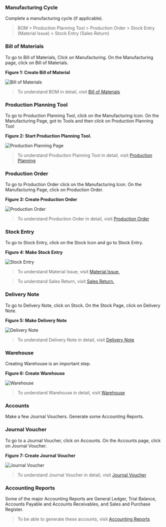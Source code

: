 ### Manufacturing Cycle

Complete a manufacturing cycle (if applicable).

> BOM > Production Planning Tool > Production Order > Stock Entry (Material
Issue) > Stock Entry (Sales Return)

  
### Bill of Materials

To go to Bill of Materials, Click on Manufacturing. On the Manufacturing page,
click on Bill of Materials.

__Figure 1: Create Bill of Material__

![Bill of Materials](assets/erpnext_org/images/erpnext/fourthdaysetup-bom.png)

> To understand BOM in detail, visit [Bill of Materials](/manufacturing/bill-of-materials)


### Production Planning Tool  

To go to Production Planning Tool, click on the Manufacturing Icon. On the
Manufacturing Page, got to Tools and then click on Production Planning Tool 

__Figure 2: Start Production Planning Tool.__

![Production Planning Page](assets/erpnext_org/images/erpnext/fourthdaysetup-ppt.png)

> To understand Production Planning Tool in detail, visit [Production Planning](/manufacturing/production-planning-tool)

  
### Production Order

To go to Production Order click on the Manufacturing Icon. On the
Manufacturing Page, click on Production Order.

__Figure 3: Create Production Order__

![Production Order](assets/erpnext_org/images/erpnext/fourthdaysetup-po.png)

> To understand Production Order in detail, visit [Production Order](/manufacturing/production-order)

### Stock Entry

To go to Stock Entry, click on the Stock Icon and go to Stock Entry.

__Figure 4: Make Stock Entry__

![Stock Entry](assets/erpnext_org/images/erpnext/fourthdaysetup-stock.png)

> To understand Material Issue, visit [Material Issue.](/stock/material-issue)

> To understand Sales Return, visit [Sales Return.](/stock/sales-return)

### Delivery Note

To go to Delivery Note, click on Stock. On the Stock Page, click on Delivery
Note.

__Figure 5: Make Delivery Note__

![Delivery Note](assets/erpnext_org/images/erpnext/fourthdaysetup-delivery-note.png)

> To understand Delivery Note in detail, visit [Delivery Note](/stock/delivery-note)

### Warehouse

 Creating Warehouse is an important step.

__Figure 6: Create Warehouse__

![Warehouse](assets/erpnext_org/images/erpnext/fourthdaysetup-warehouse.png)

> To understand Warehouse in detail, visit [Warehouse](/stock/warehouse)

### Accounts

Make a few Journal Vouchers. Generate some Accounting Reports.

### Journal Voucher

To go to a Journal Voucher, click on Accounts. On the Accounts page, click on
Journal Voucher.

__Figure 7: Create Journal Voucher__

![Journal Voucher](assets/erpnext_org/images/erpnext/fourthdaysetup-jv.png)

> To understand Journal Voucher in detail, visit [Journal Voucher](/accounts/journal-vouchers)  

### Accounting Reports

Some of the major Accounting Reports are General Ledger, Trial Balance,
Accounts Payable and Accounts Receivables, and Sales and Purchase Register.

> To be able to generate these accounts, visit [Accounting Reports](/accounts/accounting-reports)
